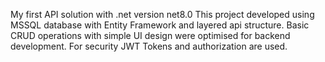 My first API solution with .net version net8.0 
This project developed using MSSQL database with Entity Framework and layered api structure.
Basic CRUD operations with simple UI design were optimised for backend development.
For security JWT Tokens and authorization are used.

